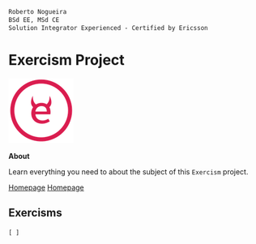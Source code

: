```
Roberto Nogueira  
BSd EE, MSd CE
Solution Integrator Experienced - Certified by Ericsson
```
# Exercism Project

![tutorial image](images/exercism.png)

**About**

Learn everything you need to about the subject of this `Exercism` project.

[Homepage](https://exercism.io)
[Homepage](https://exercism.io/enogrob)

## Exercisms
```
[ ]
```
